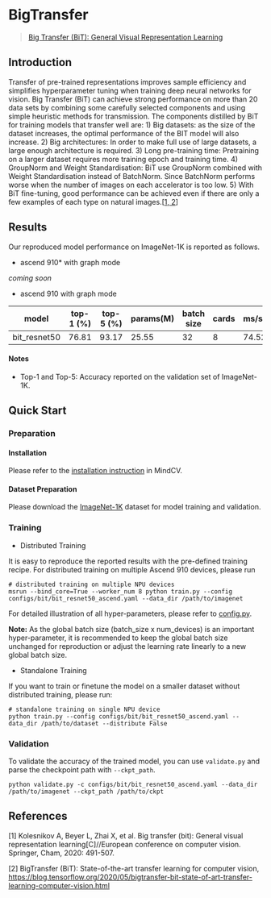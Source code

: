 # BigTransfer

> [Big Transfer (BiT): General Visual Representation Learning](https://arxiv.org/abs/1912.11370)

## Introduction

Transfer of pre-trained representations improves sample efficiency and simplifies hyperparameter tuning when training deep neural networks for vision.
Big Transfer (BiT) can achieve strong performance on more than 20 data sets by combining some carefully selected components and using simple heuristic
methods for transmission. The components distilled by BiT for training models that transfer well are: 1) Big datasets: as the size of the dataset increases,
the optimal performance of the BIT model will also increase. 2) Big architectures: In order to make full use of large datasets, a large enough architecture
is required. 3) Long pre-training time: Pretraining on a larger dataset requires more training epoch and training time. 4) GroupNorm and Weight Standardisation:
BiT use GroupNorm combined with Weight Standardisation instead of BatchNorm. Since BatchNorm performs worse when the number of images on each accelerator is
too low. 5) With BiT fine-tuning, good performance can be achieved even if there are only a few examples of each type on natural images.[[1, 2](#References)]


## Results

Our reproduced model performance on ImageNet-1K is reported as follows.

- ascend 910* with graph mode

*coming soon*

- ascend 910 with graph mode


<div align="center">


| model        | top-1 (%) | top-5 (%) | params(M) | batch size | cards | ms/step | jit_level | recipe                                                                                         | download                                                                                |
| ------------ | --------- | --------- | --------- | ---------- | ----- |---------| --------- | ---------------------------------------------------------------------------------------------- | --------------------------------------------------------------------------------------- |
| bit_resnet50 | 76.81     | 93.17     | 25.55     | 32         | 8     | 74.52   | O2        | [yaml](https://github.com/mindspore-lab/mindcv/blob/main/configs/bit/bit_resnet50_ascend.yaml) | [weights](https://download.mindspore.cn/toolkits/mindcv/bit/BiT_resnet50-1e4795a4.ckpt) |


</div>

#### Notes
- Top-1 and Top-5: Accuracy reported on the validation set of ImageNet-1K.

## Quick Start

### Preparation

#### Installation

Please refer to the [installation instruction](https://mindspore-lab.github.io/mindcv/installation/) in MindCV.

#### Dataset Preparation

Please download the [ImageNet-1K](https://www.image-net.org/challenges/LSVRC/2012/index.php) dataset for model training and validation.

### Training

* Distributed Training

It is easy to reproduce the reported results with the pre-defined training recipe. For distributed training on multiple Ascend 910 devices, please run

```shell
# distributed training on multiple NPU devices
msrun --bind_core=True --worker_num 8 python train.py --config configs/bit/bit_resnet50_ascend.yaml --data_dir /path/to/imagenet
```


For detailed illustration of all hyper-parameters, please refer to [config.py](https://github.com/mindspore-lab/mindcv/blob/main/config.py).

**Note:**  As the global batch size  (batch_size x num_devices) is an important hyper-parameter, it is recommended to keep the global batch size unchanged for reproduction or adjust the learning rate linearly to a new global batch size.

* Standalone Training

If you want to train or finetune the model on a smaller dataset without distributed training, please run:

```shell
# standalone training on single NPU device
python train.py --config configs/bit/bit_resnet50_ascend.yaml --data_dir /path/to/dataset --distribute False
```

### Validation

To validate the accuracy of the trained model, you can use `validate.py` and parse the checkpoint path with `--ckpt_path`.

```
python validate.py -c configs/bit/bit_resnet50_ascend.yaml --data_dir /path/to/imagenet --ckpt_path /path/to/ckpt
```

## References

<!--- Guideline: Citation format should follow GB/T 7714. -->
[1] Kolesnikov A, Beyer L, Zhai X, et al. Big transfer (bit): General visual representation learning[C]//European conference on computer vision. Springer, Cham, 2020: 491-507.

[2] BigTransfer (BiT): State-of-the-art transfer learning for computer vision, https://blog.tensorflow.org/2020/05/bigtransfer-bit-state-of-art-transfer-learning-computer-vision.html
